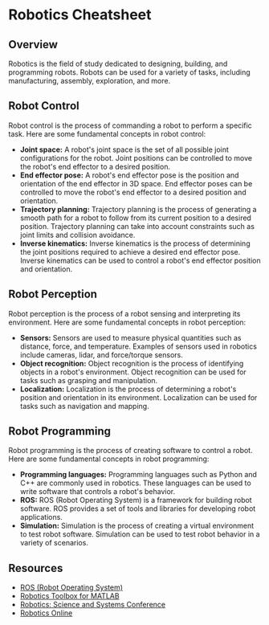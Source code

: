 # Robotics Cheatsheet

## Overview
Robotics is the field of study dedicated to designing, building, and programming robots. Robots can be used for a variety of tasks, including manufacturing, assembly, exploration, and more.

## Robot Control
Robot control is the process of commanding a robot to perform a specific task. Here are some fundamental concepts in robot control:

- **Joint space:** A robot's joint space is the set of all possible joint configurations for the robot. Joint positions can be controlled to move the robot's end effector to a desired position.
- **End effector pose:** A robot's end effector pose is the position and orientation of the end effector in 3D space. End effector poses can be controlled to move the robot's end effector to a desired position and orientation.
- **Trajectory planning:** Trajectory planning is the process of generating a smooth path for a robot to follow from its current position to a desired position. Trajectory planning can take into account constraints such as joint limits and collision avoidance.
- **Inverse kinematics:** Inverse kinematics is the process of determining the joint positions required to achieve a desired end effector pose. Inverse kinematics can be used to control a robot's end effector position and orientation.

## Robot Perception
Robot perception is the process of a robot sensing and interpreting its environment. Here are some fundamental concepts in robot perception:

- **Sensors:** Sensors are used to measure physical quantities such as distance, force, and temperature. Examples of sensors used in robotics include cameras, lidar, and force/torque sensors.
- **Object recognition:** Object recognition is the process of identifying objects in a robot's environment. Object recognition can be used for tasks such as grasping and manipulation.
- **Localization:** Localization is the process of determining a robot's position and orientation in its environment. Localization can be used for tasks such as navigation and mapping.

## Robot Programming
Robot programming is the process of creating software to control a robot. Here are some fundamental concepts in robot programming:

- **Programming languages:** Programming languages such as Python and C++ are commonly used in robotics. These languages can be used to write software that controls a robot's behavior.
- **ROS:** ROS (Robot Operating System) is a framework for building robot software. ROS provides a set of tools and libraries for developing robot applications.
- **Simulation:** Simulation is the process of creating a virtual environment to test robot software. Simulation can be used to test robot behavior in a variety of scenarios.

## Resources
- [ROS (Robot Operating System)](https://www.ros.org/)
- [Robotics Toolbox for MATLAB](https://www.mathworks.com/products/robotics.html)
- [Robotics: Science and Systems Conference](https://roboticsconference.org/)
- [Robotics Online](https://www.robotics.org/)